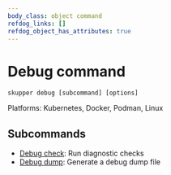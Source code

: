 ```yaml
---
body_class: object command
refdog_links: []
refdog_object_has_attributes: true
---
```


# Debug command

```shell
skupper debug [subcommand] [options]
```

Platforms: Kubernetes, Docker, Podman, Linux

## Subcommands

- [Debug check]({{site_prefix}}/commands/debug/check.html): Run diagnostic checks
- [Debug dump]({{site_prefix}}/commands/debug/dump.html): Generate a debug dump file
